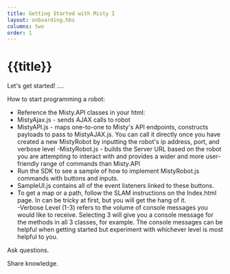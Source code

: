 ```yaml
---
title: Getting Started with Misty I
layout: onboarding.hbs
columns: two
order: 1
---
```


# {{title}}

Let's get started! ....

How to start programming a robot:
- Reference the Misty.API classes in your html: 
- MistyAjax.js - sends AJAX calls to robot
- MistyAPI.js - maps one-to-one to Misty's API endpoints, constructs payloads to pass to MistyAJAX.js.  You can call it directly once you have created a new MistyRobot by inputting the robot's ip address, port, and verbose level
-MistyRobot.js  - builds the Server URL based on the robot you are attempting to interact with and provides a wider and more user-friendly range of commands than Misty.API
- Run the SDK to see a sample of how to implement MistyRobot.js commands with buttons and inputs.  
- SampleUI.js contains all of the event listeners linked to these buttons.
- To get a map or a path, follow the SLAM instructions on the Index.html page.  In can be tricky at first, but you will get the hang of it.  
-Verbose Level (1-3) refers to the volume of console messages you would like to receive. Selecting 3 will give you a console message for the methods in all 3 classes, for example.  The console messages can be helpful when getting started but experiment with whichever level is most helpful to you. 

Ask questions. 

Share knowledge.
